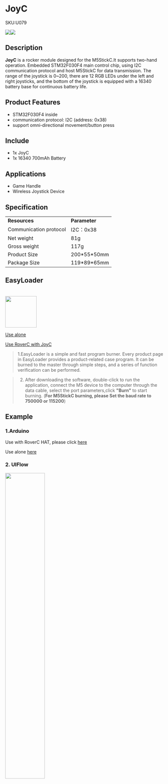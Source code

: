 # JoyC

<el-tag effect="plain">SKU:U079</el-tag>

<div class="product_pic"><img src="assets\img\product_pics\hat\JoyC_hat\JoyC_01.webp"><img src="assets\img\product_pics\hat\JoyC_hat\JoyC_02.webp"></div>

## Description

**JoyC** is a rocker module designed for the M5StickC.It supports two-hand operation. Embedded STM32F030F4 main control chip, using I2C communication protocol and host M5StickC for data transmission. The range of the joystick is 0~200, there are 12 RGB LEDs under the left and right joysticks, and the bottom of the joystick is equipped with a 16340 battery base for continuous battery life.

## Product Features

- STM32F030F4 inside 
- communication protocol: I2C (address: 0x38)
- support omni-directional movement/button press


## Include

- 1x JoyC
- 1x 16340 700mAh Battery

## Applications

- Game Handle
- Wireless Joystick Device

## Specification

<table>
   <tr style="font-weight:bold">
      <td>Resources</td>
      <td>Parameter</td>
   </tr>
   <tr>
      <td>Communication protocol</td>
      <td>I2C：0x38</td>
   </tr>
   <tr>
      <td>Net weight</td>
      <td>81g</td>
   </tr>
   <tr>
      <td>Gross weight</td>
      <td>117g</td>
   </tr>
   <tr>
      <td>Product Size</td>
      <td>200*55*50mm</td>
   </tr>
   <tr>
      <td>Package Size</td>
      <td>119*89*65mm</td>
   </tr>
 </table>


## EasyLoader

<img src="https://m5stack.oss-cn-shenzhen.aliyuncs.com/image/EasyLoader_M5StickC_logo.webp" width="100px" style="margin-top:20px">

<a href="https://m5stack.oss-cn-shenzhen.aliyuncs.com/EasyLoader/Windows/HAT/EasyLoader_JoyC_Test.exe"><el-button type="primary">Use alone</el-button></a>

<a href="https://m5stack.oss-cn-shenzhen.aliyuncs.com/EasyLoader/Windows/HAT/RoverC_Remote/RoverC%26JoyC_Remote.zip"><el-button type="primary">Use RoverC with JoyC</el-button></a>

>1.EasyLoader is a simple and fast program burner. Every product page in EasyLoader provides a product-related case program. It can be burned to the master through simple steps, and a series of function verification can be performed.

>2. After downloading the software, double-click to run the application, connect the M5 device to the computer through the data cable, select the port parameters,click **"Burn"** to start burning. (**For M5StickC burning, please Set the baud rate to 750000 or 115200**)

## Example

### 1.Arduino

Use with RoverC HAT, please click [here](https://github.com/m5stack/M5-ProductExampleCodes/tree/master/Hat/JoyC)

Use alone [here](https://github.com/m5stack/M5StickC/blob/master/examples/Hat/JoyC/JoyC.ino)

### 2. UIFlow

<img src="assets\img\product_pics\hat\JoyC_hat\JoyC.webp" width="50%" height="50%">

<script>

   var purchase_link = 'https://m5stack.com/collections/m5-hat/products/joyc-w-o-m5stickc';

   anchor_search(purchase_link);
   scrollFunc();

</script>